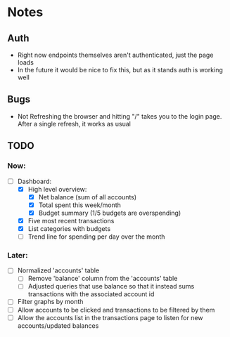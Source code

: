 # Notes


## Auth
  - Right now endpoints themselves aren't authenticated, just the page loads
  - In the future it would be nice to fix this, but as it stands auth is working well


## Bugs
  - Not Refreshing the browser and hitting "/" takes you to the login page. After a single refresh, it works as usual


## TODO

### Now:
- [ ] Dashboard:
  - [x] High level overview:
    - [x] Net balance (sum of all accounts)
    - [x] Total spent this week/month 
    - [x] Budget summary (1/5 budgets are overspending)
  - [x] Five most recent transactions
  - [x] List categories with budgets
  - [ ] Trend line for spending per day over the month

### Later:
- [ ] Normalized 'accounts' table
  - [ ] Remove 'balance' column from the 'accounts' table
  - [ ] Adjusted queries that use balance so that it instead sums transactions with the associated account id
- [ ] Filter graphs by month
- [ ] Allow accounts to be clicked and transactions to be filtered by them
- [ ] Allow the accounts list in the transactions page to listen for new accounts/updated balances
